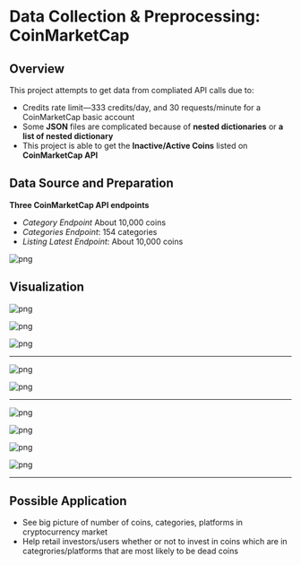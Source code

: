 # Data Collection & Preprocessing: CoinMarketCap

## Overview

This project attempts to get data from compliated API calls due to: 
* Credits rate limit—333 credits/day, and 30 requests/minute for a CoinMarketCap basic account 
* Some **JSON** files are complicated because of **nested dictionaries** or **a list of nested dictionary**
* This project is able to get the **Inactive/Active Coins** listed on **CoinMarketCap API** 


## Data Source and Preparation

**Three CoinMarketCap API endpoints**
* *Category Endpoint* About 10,000 coins
* *Categories Endpoint*: 154 categories
* *Listing Latest Endpoint*: About 10,000 coins

![png](images/cmc_api_call.png)

## Visualization

![png](images/num_coins_2013_2022.png)

![png](images/num_coins_2013_2022_pie.png)

![png](images/cat_most_coins.png)

___
![png](images/platform_most_coins_bar.png)

![png](images/platform_most_coins_pie.png)
___

![png](images/cat_live_bar.png)

![png](images/live_coins_bar.png)

![png](images/cat_dead_coins_bar.png)

![png](images/cat_dead_coins_pie.png)


___

## Possible Application

* See big picture of number of coins, categories, platforms in cryptocurrency market
* Help retail investors/users whether or not to invest in coins which are in categrories/platforms that are most likely to be dead coins


